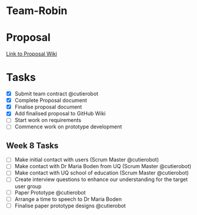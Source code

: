 # Team-Robin
# Proposal
[Link to Proposal Wiki](https://github.com/deco3500-2018/Team-Robin/wiki/Proposal)
# Tasks
- [x] Submit team contract @cutierobot
- [x] Complete Proposal document
- [x] Finalise proposal document
- [x] Add finalised proposal to GitHub Wiki
- [ ] Start work on requirements
- [ ] Commence work on prototype development

## Week 8 Tasks
- [ ] Make initial contact with users (Scrum Master @cutierobot)
- [ ] Make contact with Dr Maria Boden from UQ (Scrum Master @cutierobot)
- [ ] Make contact with UQ school of education (Scrum Master @cutierobot)
- [ ] Create interview questions to enhance our understanding for the target user group
- [ ] Paper Prototype @cutierobot
- [ ] Arrange a time to speech to Dr Maria Boden
- [ ] Finalise paper prototype designs @cutierobot
